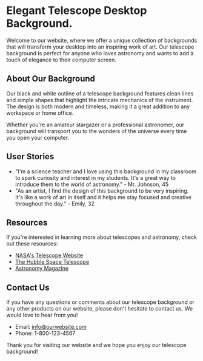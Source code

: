 <!--font:Poppins-->

# Elegant Telescope Desktop Background.

Welcome to our website, where we offer a unique collection of backgrounds that will transform your desktop into an inspiring work of art. Our telescope background is perfect for anyone who loves astronomy and wants to add a touch of elegance to their computer screen.

## About Our Background

Our black and white outline of a telescope background features clean lines and simple shapes that highlight the intricate mechanics of the instrument. The design is both modern and timeless, making it a great addition to any workspace or home office.

Whether you're an amateur stargazer or a professional astronomer, our background will transport you to the wonders of the universe every time you open your computer.

## User Stories

- "I'm a science teacher and I love using this background in my classroom to spark curiosity and interest in my students. It's a great way to introduce them to the world of astronomy." - Mr. Johnson, 45
- "As an artist, I find the design of this background to be very inspiring. It's like a work of art in itself and it helps me stay focused and creative throughout the day." - Emily, 32

## Resources

If you're interested in learning more about telescopes and astronomy, check out these resources:

- [NASA's Telescope Website](#)
- [The Hubble Space Telescope](#)
- [Astronomy Magazine](#)

## Contact Us

If you have any questions or comments about our telescope background or any other products on our website, please don't hesitate to contact us. We would love to hear from you!

- Email: info@ourwebsite.com
- Phone: 1-800-123-4567

Thank you for visiting our website and we hope you enjoy our telescope background!

<!--

Write me content for website with wallpaper which alt text is:

"A black and white outline of a telescope, with clean lines and simple shapes that highlight the intricate mechanics of the instrument."

The name/title of the page should not be 1:1 copy of the alt text but rather a real content of the website which is using this wallpaper.

- Use markdown format 
- Start with heading
- Heading should be short and concise
- The content should look like a real website 
- The website should not be about the wallpaper, wallpaper is just a related background
- Heading should be contain work "wallpaper" or "background"
- Include real sections like references, contact, user stories, etc. use things relevant to the page purpose.
- Feel free to use structure like headings, bullets, numbering, blockquotes, paragraphs, horizontal lines, etc.
- You can use formatting like bold or _italic_
- You can include UTF-8 emojis
- Links should be only #hash anchors (and you can refer to the document itself)
- Do not include images


---


# Explore the Universe with Our Telescope-themed Wallpaper

Welcome to our website, where we offer a unique collection of wallpapers that will transform your desktop into an inspiring work of art. Our telescope-themed wallpaper is perfect for anyone who loves astronomy and wants to add a touch of elegance to their computer screen.

## About Our Telescope Wallpaper

Our black and white outline of a telescope wallpaper features clean lines and simple shapes that highlight the intricate mechanics of the instrument. The design is both modern and timeless, making it a great addition to any workspace or home office.

## User Stories

- "I'm an astronomy enthusiast and I love having this wallpaper on my computer. It reminds me of the beauty of the night sky and inspires me to keep learning more about the universe." - Sarah, 28
- "As a science teacher, I use this wallpaper in my classroom to spark curiosity and interest in my students. They love the design and often ask questions about telescopes and astronomy." - Mr. Johnson, 45

## References

If you're interested in learning more about telescopes and astronomy, check out these resources:

- [NASA's Telescope Website](#)
- [The Hubble Space Telescope](#)
- [Astronomy Magazine](#)

## Contact Us

If you have any questions or comments about our telescope wallpaper or any other products on our website, please don't hesitate to contact us. We would love to hear from you!

- Email: info@ourwebsite.com
- Phone: 1-800-123-4567

Thank you for visiting our website and we hope you enjoy our telescope-themed wallpaper!


---


Heading should not include word "wallpaper". The website should not be about the wallpaper itself, wallpaper is just a related background, rewrite whole content.


---


# Discover the Wonders of the Universe with Our Telescope-Inspired Background

Welcome to our website, where we offer a unique collection of backgrounds that will transform your desktop into an inspiring work of art. Our telescope-inspired background is perfect for anyone who loves astronomy and wants to add a touch of elegance to their computer screen.

## About Our Telescope Background

Our black and white outline of a telescope background features clean lines and simple shapes that highlight the intricate mechanics of the instrument. The design is both modern and timeless, making it a great addition to any workspace or home office.

Whether you're an amateur stargazer or a professional astronomer, our telescope background will transport you to the wonders of the universe every time you open your computer.

## User Stories

- "I'm a science teacher and I love using this background in my classroom to spark curiosity and interest in my students. It's a great way to introduce them to the world of astronomy." - Mr. Johnson, 45
- "As an artist, I find the design of this background to be very inspiring. It's like a work of art in itself and it helps me stay focused and creative throughout the day." - Emily, 32

## Resources

If you're interested in learning more about telescopes and astronomy, check out these resources:

- [NASA's Telescope Website](#)
- [The Hubble Space Telescope](#)
- [Astronomy Magazine](#)

## Contact Us

If you have any questions or comments about our telescope-inspired background or any other products on our website, please don't hesitate to contact us. We would love to hear from you!

- Email: info@ourwebsite.com
- Phone: 1-800-123-4567

Thank you for visiting our website and we hope you enjoy our telescope-inspired background!


---


Heading is too long, rewrite whole content.


---


# Telescope-Inspired Background for Your Desktop

Welcome to our website, where we offer a unique collection of backgrounds that will transform your desktop into an inspiring work of art. Our telescope-inspired background is perfect for anyone who loves astronomy and wants to add a touch of elegance to their computer screen.

## About Our Background

Our black and white outline of a telescope background features clean lines and simple shapes that highlight the intricate mechanics of the instrument. The design is both modern and timeless, making it a great addition to any workspace or home office.

Whether you're an amateur stargazer or a professional astronomer, our background will transport you to the wonders of the universe every time you open your computer.

## User Stories

- "I'm a science teacher and I love using this background in my classroom to spark curiosity and interest in my students. It's a great way to introduce them to the world of astronomy." - Mr. Johnson, 45
- "As an artist, I find the design of this background to be very inspiring. It's like a work of art in itself and it helps me stay focused and creative throughout the day." - Emily, 32

## Resources

If you're interested in learning more about telescopes and astronomy, check out these resources:

- [NASA's Telescope Website](#)
- [The Hubble Space Telescope](#)
- [Astronomy Magazine](#)

## Contact Us

If you have any questions or comments about our telescope-inspired background or any other products on our website, please don't hesitate to contact us. We would love to hear from you!

- Email: info@ourwebsite.com
- Phone: 1-800-123-4567

Thank you for visiting our website and we hope you enjoy our telescope-inspired background!


---


Heading is too long, rewrite whole content.


---


# Add a Touch of Elegance to Your Desktop with Our Telescope Background

Welcome to our website, where we offer a unique collection of backgrounds that will transform your desktop into an inspiring work of art. Our telescope background is perfect for anyone who loves astronomy and wants to add a touch of elegance to their computer screen.

## About Our Background

Our black and white outline of a telescope background features clean lines and simple shapes that highlight the intricate mechanics of the instrument. The design is both modern and timeless, making it a great addition to any workspace or home office.

Whether you're an amateur stargazer or a professional astronomer, our background will transport you to the wonders of the universe every time you open your computer.

## User Stories

- "I'm a science teacher and I love using this background in my classroom to spark curiosity and interest in my students. It's a great way to introduce them to the world of astronomy." - Mr. Johnson, 45
- "As an artist, I find the design of this background to be very inspiring. It's like a work of art in itself and it helps me stay focused and creative throughout the day." - Emily, 32

## Resources

If you're interested in learning more about telescopes and astronomy, check out these resources:

- [NASA's Telescope Website](#)
- [The Hubble Space Telescope](#)
- [Astronomy Magazine](#)

## Contact Us

If you have any questions or comments about our telescope background or any other products on our website, please don't hesitate to contact us. We would love to hear from you!

- Email: info@ourwebsite.com
- Phone: 1-800-123-4567

Thank you for visiting our website and we hope you enjoy our telescope background!


---


Write me a Google font which is best fitting for the website.

Pick from the list:
- Exo 2
- Great Vibes
- Dancing Script
- Orbitron
- Lato
- Playfair Display
- Futura
- IBM Plex Sans
- Open Sans
- Barlow Condensed
- Poppins
- Lobster
- Roboto
- Raleway
- Montserrat
- Alegreya
- Inter


Write just the font name nothing else.


---


Poppins

-->
